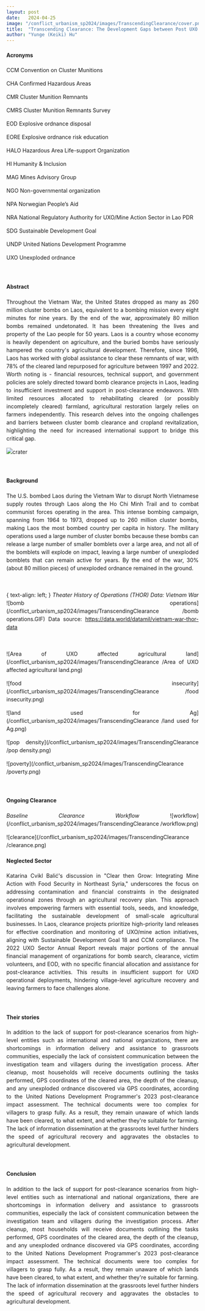 ```yaml
---
layout: post
date:   2024-04-25
image: "/conflict_urbanism_sp2024/images/TranscendingClearance/cover.png"
title:  "Transcending Clearance: The Development Gaps between Post UXO Clearance and Agricultural Reclamation in Laos"
author: "Yunge (Keiki) Hu"
---
```

<style>
body {
    font-size: 10 px;
    line-height: 1.5;
    text-align: justify;
}
</style>
#### Acronyms  


CCM Convention on Cluster Munitions

CHA Confirmed Hazardous Areas

CMR Cluster Munition Remnants

CMRS Cluster Munition Remnants Survey

EOD Explosive ordnance disposal

EORE Explosive ordnance risk education

HALO Hazardous Area Life-support Organization

HI Humanity & Inclusion

MAG Mines Advisory Group

NGO Non-governmental organization

NPA Norwegian People’s Aid

NRA National Regulatory Authority for UXO/Mine Action Sector in Lao PDR

SDG Sustainable Development Goal

UNDP United Nations Development Programme

UXO Unexploded ordnance

&nbsp;

#### **Abstract**

Throughout the Vietnam War, the United States dropped as many as 260 million cluster bombs on Laos, equivalent to a bombing mission every eight minutes for nine years. By the end of the war, approximately 80 million bombs remained undetonated. It has been threatening the lives and property of the Lao people for 50 years. Laos is a country whose economy is heavily dependent on agriculture, and the buried bombs have seriously hampered the country's agricultural development. Therefore, since 1996, Laos has worked with global assistance to clear these remnants of war, with 78% of the cleared land repurposed for agriculture between 1997 and 2022. Worth noting is - financial resources, technical support, and government policies are solely directed toward bomb clearance projects in Laos, leading to insufficient investment and support in post-clearance endeavors. With limited resources allocated to rehabilitating cleared (or possibly incompletely cleared) farmland, agricultural restoration largely relies on farmers independently. This research delves into the ongoing challenges and barriers between cluster bomb clearance and cropland revitalization, highlighting the need for increased international support to bridge this critical gap.

![crater](/conflict_urbanism_sp2024/images/TranscendingClearance/crater.png)

&nbsp;

#### **Background**
The U.S. bombed Laos during the Vietnam War to disrupt North Vietnamese supply routes through Laos along the Ho Chi Minh Trail and to combat communist forces operating in the area. This intense bombing campaign, spanning from 1964 to 1973, dropped up to 260 million cluster bombs, making Laos the most bombed country per capita in history. The military operations used a large number of cluster bombs because these bombs can release a large number of smaller bomblets over a large area, and not all of the bomblets will explode on impact, leaving a large number of unexploded bomblets that can remain active for years. By the end of the war, 30% (about 80 million pieces) of unexploded ordnance remained in the ground. 

&nbsp;

{
  text-align: left;
}
*Theater History of Operations (THOR) Data: Vietnam War*
![bomb operations](/conflict_urbanism_sp2024/images/TranscendingClearance
/bomb operations.GIF)
Data source: https://data.world/datamil/vietnam-war-thor-data

&nbsp;

![Area of UXO affected agricultural land](/conflict_urbanism_sp2024/images/TranscendingClearance
/Area of UXO affected agricultural land.png)

![food insecurity](/conflict_urbanism_sp2024/images/TranscendingClearance
/food insecurity.png)

![land used for Ag](/conflict_urbanism_sp2024/images/TranscendingClearance
/land used for Ag.png)

![pop density](/conflict_urbanism_sp2024/images/TranscendingClearance
/pop density.png)

![poverty](/conflict_urbanism_sp2024/images/TranscendingClearance
/poverty.png)

&nbsp;

#### **Ongoing Clearance**

*Baseline Clearance Workflow*
![workflow](/conflict_urbanism_sp2024/images/TranscendingClearance
/workflow.png)

![clearance](/conflict_urbanism_sp2024/images/TranscendingClearance
/clearance.png)
&nbsp;

#### **Neglected Sector**

Katarina Cvikl Balić's discussion in "Clear then Grow: Integrating Mine Action with Food Security in Northeast Syria," underscores the focus on addressing contamination and financial constraints in the designated operational zones through an agricultural recovery plan. This approach involves empowering farmers with essential tools, seeds, and knowledge, facilitating the sustainable development of small-scale agricultural businesses. In Laos, clearance projects prioritize high-priority land releases for effective coordination and monitoring of UXO/mine action initiatives, aligning with Sustainable Development Goal 18 and CCM compliance. The 2022 UXO Sector Annual Report reveals major portions of the annual financial management of organizations for bomb search, clearance, victim volunteers, and EOD, with no specific financial allocation and assistance for post-clearance activities. This results in insufficient support for UXO operational deployments, hindering village-level agriculture recovery and leaving farmers to face challenges alone.

&nbsp;

#### **Their stories**

In addition to the lack of support for post-clearance scenarios from high-level entities such as international and national organizations, there are shortcomings in information delivery and assistance to grassroots communities, especially the lack of consistent communication between the investigation team and villagers during the investigation process. After cleanup, most households will receive documents outlining the tasks performed, GPS coordinates of the cleared area, the depth of the cleanup, and any unexploded ordnance discovered via GPS coordinates, according to the United Nations Development Programmer's 2023 post-clearance impact assessment. The technical documents were too complex for villagers to grasp fully. As a result, they remain unaware of which lands have been cleared, to what extent, and whether they're suitable for farming. The lack of information dissemination at the grassroots level further hinders the speed of agricultural recovery and aggravates the obstacles to agricultural development.

&nbsp;

#### **Conclusion**

In addition to the lack of support for post-clearance scenarios from high-level entities such as international and national organizations, there are shortcomings in information delivery and assistance to grassroots communities, especially the lack of consistent communication between the investigation team and villagers during the investigation process. After cleanup, most households will receive documents outlining the tasks performed, GPS coordinates of the cleared area, the depth of the cleanup, and any unexploded ordnance discovered via GPS coordinates, according to the United Nations Development Programmer's 2023 post-clearance impact assessment. The technical documents were too complex for villagers to grasp fully. As a result, they remain unaware of which lands have been cleared, to what extent, and whether they're suitable for farming. The lack of information dissemination at the grassroots level further hinders the speed of agricultural recovery and aggravates the obstacles to agricultural development.
